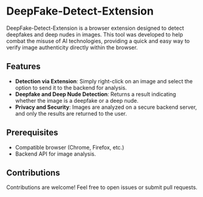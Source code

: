 # DeepFake-Detect-Extension

DeepFake-Detect-Extension is a browser extension designed to detect deepfakes and deep nudes in images. This tool was developed to help combat the misuse of AI technologies, providing a quick and easy way to verify image authenticity directly within the browser.

## Features

- **Detection via Extension**: Simply right-click on an image and select the option to send it to the backend for analysis.
- **Deepfake and Deep Nude Detection**: Returns a result indicating whether the image is a deepfake or a deep nude.
- **Privacy and Security**: Images are analyzed on a secure backend server, and only the results are returned to the user.

## Prerequisites

- Compatible browser (Chrome, Firefox, etc.)
- Backend API for image analysis.


## Contributions

Contributions are welcome! Feel free to open issues or submit pull requests.
